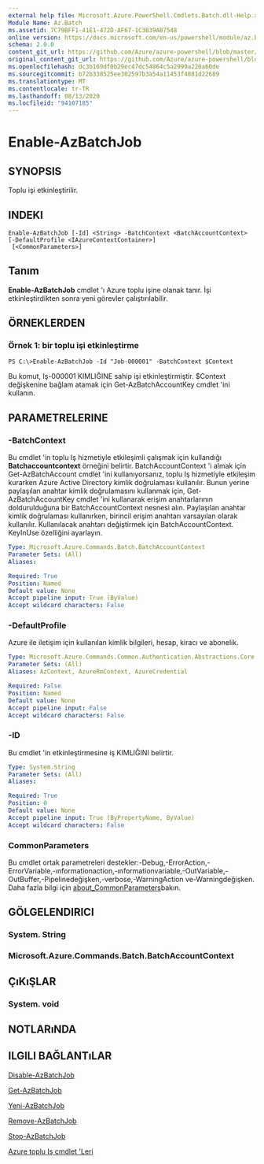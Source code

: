 ```yaml
---
external help file: Microsoft.Azure.PowerShell.Cmdlets.Batch.dll-Help.xml
Module Name: Az.Batch
ms.assetid: 7C79BFF1-41E1-472D-AF67-1C3B39AB7548
online version: https://docs.microsoft.com/en-us/powershell/module/az.batch/enable-azbatchjob
schema: 2.0.0
content_git_url: https://github.com/Azure/azure-powershell/blob/master/src/Batch/Batch/help/Enable-AzBatchJob.md
original_content_git_url: https://github.com/Azure/azure-powershell/blob/master/src/Batch/Batch/help/Enable-AzBatchJob.md
ms.openlocfilehash: dc3b169df0b29ec47dc54864c5a2999a220a60de
ms.sourcegitcommit: b72b338525ee302597b3a54a11453f4881d22689
ms.translationtype: MT
ms.contentlocale: tr-TR
ms.lasthandoff: 08/13/2020
ms.locfileid: "94107185"
---
```

# Enable-AzBatchJob

## SYNOPSIS
Toplu işi etkinleştirilir.

## INDEKI

```
Enable-AzBatchJob [-Id] <String> -BatchContext <BatchAccountContext> [-DefaultProfile <IAzureContextContainer>]
 [<CommonParameters>]
```

## Tanım
**Enable-AzBatchJob** cmdlet 'ı Azure toplu işine olanak tanır.
İşi etkinleştirdikten sonra yeni görevler çalıştırılabilir.

## ÖRNEKLERDEN

### Örnek 1: bir toplu işi etkinleştirme
```
PS C:\>Enable-AzBatchJob -Id "Job-000001" -BatchContext $Context
```

Bu komut, Iş-000001 KIMLIĞINE sahip işi etkinleştirmiştir.
$Context değişkenine bağlam atamak için Get-AzBatchAccountKey cmdlet 'ini kullanın.

## PARAMETRELERINE

### -BatchContext
Bu cmdlet 'in toplu Iş hizmetiyle etkileşimli çalışmak için kullandığı **Batchaccountcontext** örneğini belirtir.
BatchAccountContext 'i almak için Get-AzBatchAccount cmdlet 'ini kullanıyorsanız, toplu Iş hizmetiyle etkileşim kurarken Azure Active Directory kimlik doğrulaması kullanılır. Bunun yerine paylaşılan anahtar kimlik doğrulamasını kullanmak için, Get-AzBatchAccountKey cmdlet 'ini kullanarak erişim anahtarlarının doldurulduğuna bir BatchAccountContext nesnesi alın. Paylaşılan anahtar kimlik doğrulaması kullanırken, birincil erişim anahtarı varsayılan olarak kullanılır. Kullanılacak anahtarı değiştirmek için BatchAccountContext. KeyInUse özelliğini ayarlayın.

```yaml
Type: Microsoft.Azure.Commands.Batch.BatchAccountContext
Parameter Sets: (All)
Aliases:

Required: True
Position: Named
Default value: None
Accept pipeline input: True (ByValue)
Accept wildcard characters: False
```

### -DefaultProfile
Azure ile iletişim için kullanılan kimlik bilgileri, hesap, kiracı ve abonelik.

```yaml
Type: Microsoft.Azure.Commands.Common.Authentication.Abstractions.Core.IAzureContextContainer
Parameter Sets: (All)
Aliases: AzContext, AzureRmContext, AzureCredential

Required: False
Position: Named
Default value: None
Accept pipeline input: False
Accept wildcard characters: False
```

### -ID
Bu cmdlet 'in etkinleştirmesine iş KIMLIĞINI belirtir.

```yaml
Type: System.String
Parameter Sets: (All)
Aliases:

Required: True
Position: 0
Default value: None
Accept pipeline input: True (ByPropertyName, ByValue)
Accept wildcard characters: False
```

### CommonParameters
Bu cmdlet ortak parametreleri destekler:-Debug,-ErrorAction,-ErrorVariable,-ınformationaction,-ınformationvariable,-OutVariable,-OutBuffer,-Pipelinedeğişken,-verbose,-WarningAction ve-Warningdeğişken. Daha fazla bilgi için [about_CommonParameters](http://go.microsoft.com/fwlink/?LinkID=113216)bakın.

## GÖLGELENDIRICI

### System. String

### Microsoft.Azure.Commands.Batch.BatchAccountContext

## ÇıKıŞLAR

### System. void

## NOTLARıNDA

## ILGILI BAĞLANTıLAR

[Disable-AzBatchJob](./Disable-AzBatchJob.md)

[Get-AzBatchJob](./Get-AzBatchJob.md)

[Yeni-AzBatchJob](./New-AzBatchJob.md)

[Remove-AzBatchJob](./Remove-AzBatchJob.md)

[Stop-AzBatchJob](./Stop-AzBatchJob.md)

[Azure toplu Iş cmdlet 'Leri](/powershell/module/az.batch)


